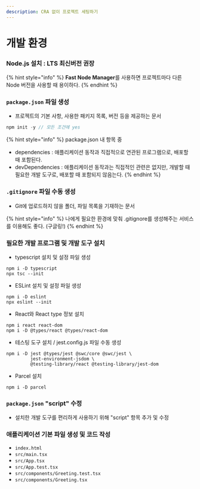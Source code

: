 ```yaml
---
description: CRA 없이 프로젝트 세팅하기
---
```


# 개발 환경

### Node.js 설치 : LTS 최신버전 권장

{% hint style="info" %}
**Fast Node Manager**를 사용하면 프로젝트마다 다른 Node 버전을 사용할 때 용이하다.
{% endhint %}



### `package.json` 파일 생성

* 프로젝트의 기본 사항, 사용한 패키지 목록, 버전 등을 제공하는 문서

```typescript
npm init -y // 모든 조건에 yes
```

{% hint style="info" %}
package.json 내 항목 중

* dependencies : 애플리케이션 동작과 직접적으로 연관된 프로그램으로, 배포할 때 포함된다.
* devDependencies : 애플리케이션 동작과는 직접적인 관련은 없지만, 개발할 때 필요한 개발 도구로, 배포할 때 포함되지 않음는다.
{% endhint %}



### `.gitignore` 파일 수동 생성

* Git에 업로드하지 않을 폴더, 파일 목록을 기재하는 문서

{% hint style="info" %}
나에게 필요한 환경에 맞춰 .gitignore를 생성해주는 서비스를 이용해도 좋다. (구글링!)
{% endhint %}



### 필요한 개발 프로그램 및 개발 도구 설치

* typescript 설치 및 설정 파일 생성

```
npm i -D typescript
npx tsc --init
```

* ESLint 설치 및 설정 파일 생성

```
npm i -D eslint
npx eslint --init
```

* React와 React type 정보 설치

```
npm i react react-dom
npm i -D @types/react @types/react-dom
```

* 테스팅 도구 설치 / jest.config.js 파일 수동 생성

```
npm i -D jest @types/jest @swc/core @swc/jest \
         jest-environment-jsdom \
         @testing-library/react @testing-library/jest-dom
```

* Parcel 설치

```
npm i -D parcel
```



### `package.json` "script" 수정

* 설치한 개발 도구를 편리하게 사용하기 위해 "script" 항목 추가 및 수정



### 애플리케이션 기본 파일 생성 및 코드 작성

* `index.html`
* `src/main.tsx`
* `src/App.tsx`
* `src/App.test.tsx`
* `src/components/Greeting.test.tsx`
* `src/components/Greeting.tsx`
